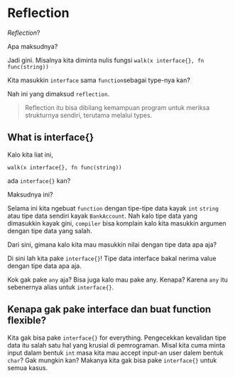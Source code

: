 # Reflection

_Reflection_?

Apa maksudnya?

Jadi gini. Misalnya kita diminta nulis fungsi `walk(x interface{}, fn func(string))`

Kita masukkin `interface` sama `function`sebagai type-nya kan?

Nah ini yang dimaksud `reflection`.

 > Reflection itu bisa dibilang kemampuan program untuk meriksa strukturnya sendiri, terutama melalui types.


 ## What is interface{}

Kalo kita liat ini,

```
walk(x interface{}, fn func(string))
``` 

ada `interface{}` kan?

Maksudnya ini?

Selama ini kita ngebuat `function` dengan tipe-tipe data kayak `int` `string` atau tipe data sendiri kayak `BankAccount`. Nah kalo tipe data yang dimasukkin kayak gini, `compiler` bisa komplain kalo kita masukkin argumen dengan tipe data yang salah. 

Dari sini, gimana kalo kita mau masukkin nilai dengan tipe data apa aja?

Di sini lah kita pake `interface{}`! Tipe data interface bakal nerima value dengan tipe data apa aja. 

Kok gak pake `any` aja? 
Bisa juga kalo mau pake any. Kenapa? Karena `any` itu sebenernya alias untuk `interface{}`.

## Kenapa gak pake interface dan buat function flexible?

Kita gak bisa pake `interface{}` for everything. Pengecekkan kevalidan tipe data itu salah satu hal yang krusial di pemrograman. Misal kita cuma minta input dalam bentuk `int` masa kita mau accept input-an user dalem bentuk `char`? Gak mungkin kan? Makanya kita gak bisa pake `interface{}` untuk semua kasus.

